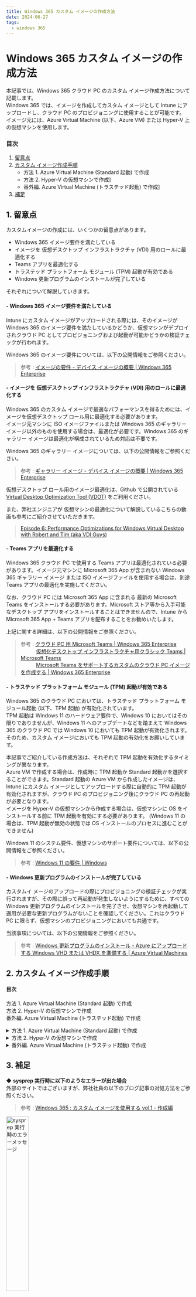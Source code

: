 ```yaml
---
title: Windows 365 カスタム イメージの作成方法
date: 2024-06-27
tags:
  - windows 365
---
```


# Windows 365 カスタム イメージの作成方法
本記事では、Windows 365 クラウド PC のカスタム イメージ作成方法について記載します。  
Windows 365 では、イメージを作成してカスタム イメージとして Intune にアップロードし、クラウド PC のプロビジョニングに使用することが可能です。  
イメージ元には、Azure Virtual Machine (以下、Azure VM) または Hyper-V 上の仮想マシンを使用します。

### 目次
1. [留意点](#1-留意点)
2. [カスタム イメージ作成手順](#2-カスタム-イメージ作成手順)
   - 方法 1. Azure Virtual Machine (Standard 起動) で作成
   - 方法 2. Hyper-V の仮想マシンで作成]
   - 番外編. Azure Virtual Machine (トラステッド起動) で作成]
3. [補足](#3-補足)

## 1. 留意点
カスタムイメージの作成には、いくつかの留意点があります。
- Windows 365 イメージ要件を満たしている
- イメージを 仮想デスクトップ インフラストラクチャ (VDI) 用のロールに最適化する
- Teams アプリを最適化する
- トラステッド プラットフォーム モジュール (TPM) 起動が有効である
- Windows 更新プログラムのインストールが完了している

それぞれについて解説していきます。
#### - Windows 365 イメージ要件を満たしている
Intune にカスタム イメージがアップロードされる際には、そのイメージが Windows 365 のイメージ要件を満たしているかどうか、仮想マシンがデプロイされクラウド PC としてプロビジョニングおよび起動が可能かどうかの検証チェックが行われます。

Windows 365 のイメージ要件については、以下の公開情報をご参照ください。  
> 参考 : [イメージの要件 - デバイス イメージの概要 | Windows 365 Enterprise](https://learn.microsoft.com/ja-jp/windows-365/enterprise/device-images#image-requirements)

#### - イメージを 仮想デスクトップ インフラストラクチャ (VDI) 用のロールに最適化する
Windows 365 のカスタム イメージで最適なパフォーマンスを得るためには、イメージを仮想デスクトップ ロール用に最適化する必要があります。  
イメージ元マシンに ISO イメージファイルまたは Windows 365 のギャラリーイメージ以外のものを使用する場合は、最適化が必要です。Windows 365 のギャラリー イメージは最適化が構成されているため対応は不要です。

Windows 365 のギャラリー イメージについては、以下の公開情報をご参照ください。
> 参考 : [ギャラリー イメージ - デバイス イメージの概要 | Windows 365 Enterprise](https://learn.microsoft.com/ja-jp/windows-365/enterprise/device-images#gallery-images)

仮想デスクトップ ロール用のイメージ最適化は、Github で公開されている [Virtual Desktop Optimization Tool (VDOT)](https://github.com/The-Virtual-Desktop-Team/Virtual-Desktop-Optimization-Tool/tree/main) をご利用ください。

また、弊社エンジニアが 仮想マシンの最適化について解説しているこちらの動画も参考にご紹介させていただきます。
> [Episode 6: Performance Optimizations for Windows Virtual Desktop with Robert and Tim (aka VDI Guys)](https://www.youtube.com/watch?v=Cx1eJq5xsIM)

#### - Teams アプリを最適化する
Windows 365 クラウド PC で使用する Teams アプリは最適化されている必要があります。イメージ元マシンに Microsoft 365 App が含まれない Windows 365 ギャラリー イメージ または ISO イメージファイルを使用する場合は、別途 Teams アプリの最適化を実施してください。

なお、クラウド PC には Microsoft 365 App に含まれる 最新の Microsoft Teams をインストールする必要があります。Microsoft ストア等から入手可能なデスクトップ アプリをインストールすることはできませんので、Intune から Microsoft 365 App + Teams アプリを配布することをお勧めいたします。

上記に関する詳細は、以下の公開情報をご参照ください。
> 参考 : [クラウド PC 用 Microsoft Teams | Windows 365 Enterprise](https://learn.microsoft.com/ja-jp/windows-365/enterprise/teams-on-cloud-pc)  
>　　　[仮想化デスクトップ インフラストラクチャ用クラシック Teams | Microsoft Teams](https://learn.microsoft.com/ja-jp/microsoftteams/teams-for-vdi)  
>　　　[Microsoft Teams をサポートするカスタムのクラウド PC イメージを作成する | Windows 365 Enterprise](https://learn.microsoft.com/ja-jp/windows-365/enterprise/create-custom-image-support-teams)

#### - トラステッド プラットフォーム モジュール (TPM) 起動が有効である
Windows 365 のクラウド PC においては、トラステッド プラットフォーム モジュール起動 (以下、TPM 起動) が有効化されています。  
TPM 起動は Windows 11 のハードウェア要件で、Windows 10 においてはその限りでありませんが、Windows 11 へのアップデートなどを踏まえて Windows 365 のクラウド PC では Windows 10 においても TPM 起動が有効化されます。そのため、カスタム イメージにおいても TPM 起動の有効化をお願いしています。

本記事でご紹介している作成方法は、それぞれで TPM 起動を有効化するタイミングが異なります。  
Azure VM で作成する場合は、作成時に TPM 起動か Standard 起動かを選択することができます。Standard 起動の Azure VM から作成したイメージは、Intune にカスタム イメージとしてアップロードする際に自動的に TPM 起動が有効化されますが、クラウド PC のプロビジョニング後にクラウド PC の再起動が必要となります。<br>
イメージを Hyper-V の仮想マシンから作成する場合は、仮想マシンに OS をインストールする前に TPM 起動を有効にする必要があります。 (Windows 11 の場合は、TPM 起動が無効の状態では OS インストールのプロセスに進むことができません)

Windows 11 のシステム要件、仮想マシンのサポート要件については、以下の公開情報をご参照ください。
> 参考 : [Windows 11 の要件 | Windows](https://learn.microsoft.com/ja-jp/windows/whats-new/windows-11-requirements)

#### - Windows 更新プログラムのインストールが完了している
カスタムイ メージのアップロードの際にプロビジョニングの検証チェックが実行されますが、その際に誤って再起動が発生しないようにするために、すべての Windows 更新プログラムのインストールを完了させ、仮想マシンを再起動して適用が必要な更新プログラムがないことを確認してください。これはクラウド PC に限らず、仮想マシンのプロビジョニングにおいても共通です。

当該事項については、以下の公開情報をご参照ください。 
> 参考 : [Windows 更新プログラムのインストール - Azure にアップロードする Windows VHD または VHDX を準備する | Azure Virtual Machines](https://learn.microsoft.com/ja-jp/azure/virtual-machines/windows/prepare-for-upload-vhd-image#install-windows-updates)



## 2. カスタム イメージ作成手順
#### 目次
方法 1. Azure Virtual Machine (Standard 起動) で作成   
方法 2. Hyper-V の仮想マシンで作成  
番外編. Azure Virtual Machine (トラステッド起動) で作成  

<details>
<summary>方法 1. Azure Virtual Machine (Standard 起動) で作成</summary>

## 方法 1. Azure Virtual Machine (Standard 起動) で作成
手順 1. Standard 起動の仮想マシンを作成しカスタマイズする  
手順 2. キャプチャしてマネージド イメージを作成する  
手順 3. マネージド イメージをクラウド PC のカスタム イメージとして Intune にアップロードする   
手順 4. クラウド PC を再起動して TPM 起動を有効化する

### 手順 1. Standard 起動の仮想マシンを作成しカスタマイズする
---
1 ) Azure portal の [Virtual Machine] サービスにアクセスし、 \[+作成] > [Azure 仮想マシン] を選択します。  
<img alt="VM の作成1" src="./create-custom-image/2-1-1.png" width="25%">
<br>

2 ) 必要なフィールドを入力し、Azure 仮想マシンを作成します。
- セキュリティの種類は [Standard 起動の仮想マシン] を選択します
- イメージは、Windows 365 クラウド PC 用のギャラリー イメージの使用を推奨します (![留意点](#1-留意点) をご参照ください)  
※ 選択項目下の \[すべてのイメージを表示] リンクから Windows 365 Cloud PC image template が選択できます。

<img alt="VM の作成2" src="./create-custom-image/2-1-2.png" width="75%">
<br><br>

3 ) 仮想マシンが作成されたら、必要に応じてイメージや Teams の最適化、アプリケーションのインストール、Windows の更新プログラムの適用等を実施します。([留意点](#1-留意点) をご参照ください)

4 ) 一般化されたイメージを作成するために sysprep を実行し、仮想マシンをシャットダウンします。
> 参考 : [VHD の一般化 - Azure にアップロードする Windows VHD または VHDX を準備する | Azure Virtual Machines](https://learn.microsoft.com/ja-jp/azure/virtual-machines/windows/prepare-for-upload-vhd-image#generalize-a-vhd)

5 ) 仮想マシンを停止します。  
<img alt="VM の停止" src="./create-custom-image/2-1-3.png" width="50%">
<br><br>

### 手順 2. キャプチャしてマネージド イメージを作成する
---
1 ) \[キャプチャ] を選択します。  
<img alt="VM のキャプチャ" src="./create-custom-image/2-1-4.png" width="50%">
<br>

2 ) イメージの作成画面において、 [Azure コンピューティング ギャラリーにイメージを共有する] で [いいえ、マネージド イメージのみをキャプチャします。] を選択します。その他必要な項目を選択し、\[確認および作成] をクリックしてイメージを作成します。  
**※ Windows 365 のカスタム イメージは、マネージド イメージをサポートしています。そのため、[はい、ギャラリーに VM イメージ バージョンとして共有します。] を選択してしまうと、Intune にカスタム イメージをアップロードする際に、作成したイメージが読み込まれませんのでご注意ください。**

<img alt="イメージの作成" src="./create-custom-image/2-1-5.png" width="50%">
<br><br>

### 手順 3. マネージド イメージをクラウド PC のカスタム イメージとして Intune にアップロードする
---
手順については、以下の公開情報をご参照ください。
> 参考 : [カスタム デバイス イメージを追加する - カスタム デバイス イメージを追加または削除する | Windows 365 Enterprise](https://learn.microsoft.com/ja-jp/windows-365/enterprise/add-device-images#add-a-custom-device-image)

※ カスタム イメージのアップロードには、約１～2時間程かかる場合があります。  
※ アップロードのステータスは、通知領域または [カスタム イメージ] タブ の一覧から確認することができます。
<br><br>

### 手順 4. クラウド PC を再起動して TPM 起動を有効化する
---
Standard 起動の仮想マシンからイメージを作成した場合、前手順のアップロードで自動的に TPM 起動が有効なカスタム イメージが作成されますが、TPM 起動を完全に有効化するためには、クラウド PC のプロビジョニング後にクラウド PC を再起動する必要があります。

再起動させるタイミングは運用状況によって色々なパターンがあるかと思いますが、ここではクラウド PC をユーザーに展開する前に、対象のクラウド PC を一括で再起動させる方法をご紹介します。

1 ) クラウド PC をプロビジョニングします。詳細は以下の公開情報をご参照ください。
> 参考 : [プロビジョニング ポリシーを作成する | Windows 365 Enterprise](https://learn.microsoft.com/ja-jp/windows-365/enterprise/create-provisioning-policy)

2 ) Intune から指定したすべてのクラウド PCに対して再起動を実行します。

一括操作の手順およびリモートでの再起動については、以下の公開情報をご参照ください。
>参考 : [デバイスの一括アクションを使用する | Intune サービス](https://learn.microsoft.com/ja-jp/mem/intune/remote-actions/bulk-device-actions)  
　　　[Intune でデバイスをリモートで再起動する | Intune サービス](https://learn.microsoft.com/ja-jp/mem/intune/remote-actions/device-restart)

3 ) 再起動後、クラウド PC の TPM 起動が有効となります。状態は、tpm.msc からご確認いただけます。

\# プロビジョニング直後の TPM 管理画面  
<img alt="TPM 管理画面1" src="./create-custom-image/2-1-6.png" width="60%">  

\# 再起動後の TPM 管理画面  
<img alt="TPM 管理画面2" src="./create-custom-image/2-1-7.png" width="60%">
</details>

<details>
<summary>方法 2. Hyper-V の仮想マシンで作成</summary>

## 方法 2. Hyper-V の仮想マシンで作成
手順 1. 仮想マシンを作成しカスタマイズする  
手順 2. VHDX ファイルを VHD 容量固定ファイルに変換する  
手順 3. VHD ファイルをローカルから Azure ストレージ アカウントにアップロードする  
手順 4. Azure イメージ サービスを使用して VHD ファイルからマネージド イメージを作成する  
手順 5. マネージド イメージをクラウド PC のカスタム イメージとして Intune にアップロードする

### 手順 1. 仮想マシンを作成しカスタマイズする
---
1 ) Hyper-V マネージャーで仮想マシンを新規作成します。この際、システム要件に沿って仮想マシンの世代は [第 2 世代] (Gen 2) を選択します。  
<img alt="Hyper-V VM の作成" src="./create-custom-image/2-2-1.png" width="50%">
<br>

2 ) 仮想マシン作成後、設定のセキュリティ画面を開き [トラステッド プラットフォーム モジュールを有効にする] にチェックを入れます。  
※ 本操作を行わない場合、Windows 11 においては ISO ファイル読み込み後の OS セットアップでシステム要件を満たすよう求められます。  
<img alt="Hyper-V VM の設定" src="./create-custom-image/2-2-2.png" width="50%">
<br>

3 ) ISO イメージファイルを用いて OS のセットアップを行い、イメージや Teams の最適化、アプリケーションのインストール、Windows の更新プログラムの適用等を実施します。 ([留意点](#1-留意点) をご参照ください)

4 ) 一般化されたイメージを作成するために sysprep を実行し、仮想マシンをシャットダウンします。
> 参考 : [VHD の一般化 - Azure にアップロードする Windows VHD または VHDX を準備する | Azure Virtual Machines](https://learn.microsoft.com/ja-jp/azure/virtual-machines/windows/prepare-for-upload-vhd-image#generalize-a-vhd)

5 ) チェックポイントが存在する場合は、チェックポイントを削除します。  
**※ チェックポイントが存在する状態の VHDX を使用すると、Intune へのカスタム イメージ アップロードに失敗します。**
<br><br>

### 手順 2. VHDX ファイルを VHD 容量固定ファイルに変換する
---
作成した仮想マシンのディスクは VHDX 形式のため、VHD 形式に変換する必要があります。変換前にディスクを最適化し、変換時にディスクの容量を固定化します。
> 参考 : [ディスクを固定サイズと VHD 形式に変換する - 既存のカスタム デバイス イメージを第 2 世代の仮想マシンに変換する | Windows 365 Enterprise](https://learn.microsoft.com/ja-jp/windows-365/enterprise/device-images-convert-generation-2#convert-the-disk-to-a-fixed-size-and-vhd-format)

<br>

1 ) Hyper-V マネージャーで \[ディスクの編集] を開き、\[ディスクの場所] ページで手順 1. で作成した仮想マシンの VHDX を選択します。  
<img alt="VHDX の変換1" src="./create-custom-image/2-2-3.png" width="60%">
<br>

2 ) \[操作の選択] ページで \[最適化] を選択し、\[完了] をクリックします。  
<img alt="VHDX の変換2" src="./create-custom-image/2-2-4.png" width="45%">
<br>

3 ) 再度、\[ディスクの編集] 画面を開き対象の VHDX ファイルを選択します。

4 ) \[操作の選択] ページで \[変換] を選択し、 \[次へ] をクリックします。  
<img alt="VHDX の変換3" src="./create-custom-image/2-2-5.png" width="45%">
<br>

5 ) 下図の画面で次のとおり選択し、任意の VHD 容量固定ファイル名と保存場所を選択して、\[完了] をクリックします。
- \[ディスクフォーマットの選択] : VHD
- \[ディスクの種類の選択] : 容量固定

<img alt="VHDX の変換3" src="./create-custom-image/2-2-6.png" width="80%">
<br><br>

### 手順 3. VHD ファイルをローカルから Azure ストレージ アカウントにアップロードする
---
Azure Storage Explorer を使用して (推奨)、ローカルの VHD ファイルを Azure ストレージ アカウントの Blob コンテナーにアップロードします。
> 参考 : [変換された VHD を Azure にアップロードします - 既存のカスタム デバイス イメージを第 2 世代の仮想マシンに変換する | Windows 365 Enterprise](https://learn.microsoft.com/ja-jp/windows-365/enterprise/device-images-convert-generation-2#upload-the-converted-vhd-to-azure)

>**事前準備**  
>ストレージ アカウントを作成し、[Azure Storage Explorer](https://azure.microsoft.com/en-us/products/storage/storage-explorer/) をインストールします。  
>　参考 : [Azure Storage アカウントを作成する | Azure ストレージ](https://learn.microsoft.com/ja-jp/azure/storage/common/storage-account-create?tabs=azure-portal)

1 ) Azure Storage Explorer を起動し、対象のストレージ アカウントのコンテナーに VHD ファイルをアップロードします。    
<img alt="ASE1" src="./create-custom-image/2-2-7.png" width="50%">
<br><br>

### 手順 4. Azure イメージ サービスを使用して VHD ファイルからマネージド イメージを作成する
---
1 ) Azure poral の \[イメージ] サービスにアクセスし、 \[+作成] をクリックします。

2 ) 必要なフィールドを入力しイメージを作成します。作成されたイメージはマネージド イメージに格納されます。
- VMの世代は、システム要件に沿って [Gen 2] を選択します
- ストレージ BLOBで、アップロードした VHD を選択します  
<img alt="ASE1" src="./create-custom-image/2-2-8.png" width="50%">
<br><br>

### 手順 5. マネージド イメージをクラウド PC のカスタム イメージとして Intune にアップロードする
---
手順については、以下の公開情報をご参照ください。
> 参考 : [カスタム デバイス イメージを追加する - カスタム デバイス イメージを追加または削除する | Windows 365 Enterprise](https://learn.microsoft.com/ja-jp/windows-365/enterprise/add-device-images#add-a-custom-device-image)

※ カスタム イメージのアップロードには、約１～2時間程かかる場合があります。  
※ アップロードのステータスは、通知領域または [カスタム イメージ] タブ の一覧から確認することができます。
</details>

<details>
<summary>番外編. Azure Virtual Machine (トラステッド起動) で作成</summary>

## 番外編. Azure Virtual Machine (トラステッド起動) で作成
手順 1. TPM 起動の仮想マシンを作成しカスタマイズする  
手順 2. VHD ファイルを Azure ストレージ アカウントに copy する  
手順 3. Azure イメージ サービスを使用して VHD ファイルからマネージド イメージを作成する  
手順 4. マネージド イメージをクラウド PC のカスタム イメージとして Intune にアップロードする  

TPM 起動の Azure VM からイメージを作成する場合は、以下の理由から Standard 起動の Azure VM とは異なる手順となります。
 
Windows 365 のカスタム イメージはマネージド イメージである必要がありますが、現在、TPM 起動の仮想マシンがマネージド イメージをサポートしていないため、Azure VM のキャプチャでは作成したイメージをマネージド イメージに格納することができません。  
そのため、TPM 起動の Azure Virtual Machine でイメージを作成する場合、ディスクのイメージ化は Azure VM のキャプチャではなく、Azure イメージサービスを使用します。  
Azure イメージ サービスでは VHD ファイルからイメージ作成が可能で、作成されたイメージはマネージド イメージに格納されます。

### 手順 1. TPM 起動の仮想マシンを作成しカスタマイズする
---
1 ) Azure portal の [Virtual Machine] サービスにアクセスし、\[+作成] > [Azure 仮想マシン] を選択します。  
<img alt="Azure VM の作成1" src="./create-custom-image/B-1-1.png" width="25%">
<br>

2 ) 必要なフィールドを入力し、Azure 仮想マシンを作成します。
- セキュリティの種類は \[トラステッド起動の仮想マシン] を選択します
- イメージは、Windows 365 クラウド PC 用のギャラリー イメージの使用を推奨します ([留意点](#1-留意点) をご参照ください)  
　※ 選択項目下の \[すべてのイメージを表示] リンクから Windows 365 Cloud PC image template が選択できます。  
<img alt="Azure VM の作成2" src="./create-custom-image/B-1-2.png" width="75%">

3 ) 仮想マシンが作成されたら、必要に応じてイメージや Teams の最適化、アプリケーションのインストール、Windows の更新プログラムの適用等を実施します。([留意点](#1-留意点) をご参照ください)

4 ) 一般化されたイメージを作成するために sysprep を実行し、仮想マシンをシャットダウンします。
> 参考 : [VHD の一般化 - Azure にアップロードする Windows VHD または VHDX を準備する | Azure Virtual Machines](https://learn.microsoft.com/ja-jp/azure/virtual-machines/windows/prepare-for-upload-vhd-image#generalize-a-vhd)

5 ) 仮想マシンを停止します。  
<img alt="VM の停止" src="./create-custom-image/B-1-3.png" width="40%">

### 手順 2. VHD ファイルを Azure ストレージ アカウントに copy する
---
Azure 仮想マシンの OS ディスク エクスポート URL を生成し、ストレージ アカウントに VHD ファイルを copy します。  
ここでは、Cloud Shell を利用して azcopy コマンドを使用する例をご紹介します。

> **事前準備**  
>ストレージ アカウントを作成し、[Azure Storage Explorer](https://azure.microsoft.com/en-us/products/storage/storage-explorer/) をインストールします。  
>　参考 : [Azure Storage アカウントを作成する | Azure ストレージ](https://learn.microsoft.com/ja-jp/azure/storage/common/storage-account-create?tabs=azure-portal)

1 ) Azure portal で仮想マシンを開き、OS ディスクのダウンロード URL を生成します。ここで生成した URL は、azcopy 実行時に使用します。  
手順については、以下の公開情報をご参照ください。
> 参考 : [ダウンロード URL の生成 - Azure から Windows VHD をダウンロードする | Azure Virtual Machines](https://learn.microsoft.com/ja-jp/azure/virtual-machines/windows/download-vhd?tabs=azure-portal#generate-download-url)

2 ) Azure portal でストレージ アカウントを開き、左ペインの [データ ストレージ] > \[コンテナー] からコピー先のコンテナに移動します。

3 ) 左ペインの [共有アクセス トークン] を開き、書き込み可能なアクセス許可を設定します。  
[SAS トークンおよび URL を生成] をクリックして、ー時的にアクセスが可能な制限付き URL を生成します。ここで生成した URL は、azcopy 実行時に使用します。  
<img alt="SAS URL" src="./create-custom-image/B-2-3.png" width="35%">

4 ) Azure portal から Cloud Shell を起動します。  
<img alt="Cloud Shell" src="./create-custom-image/B-2-4.png" width="65%">

5 ) azcopy コマンドを利用して、VHD ファイルをストレージアカウントにコピーします。
> 参考 : [AzCopy v10 を使用して Azure ストレージ アカウント間で BLOB をコピーする | Azure storage](https://learn.microsoft.com/ja-jp/azure/storage/common/storage-use-azcopy-blobs-copy)

\# 変数を用いたコマンド実行例
```
$ export DEST_URL="<コピー先のストレージアカウントの URL (コピー先)>"
$ export FROM_URL="<エクスポート用に生成された URL (コピー元)>"
$ azcopy copy $FROM_URL $DEST_URL  --blob-type PageBlob
```
※ \[Shift] + \[Insert] キー でペーストが可能です

<img alt="Cloud Shell" src="./create-custom-image/B-2-5.png" width="70%">

### 手順 3. Azure イメージ サービスを使用して VHD ファイルからマネージド イメージを作成する
---
1 ) Azure poral の \[イメージ] サービスにアクセスし、 \[+作成] をクリックします。

2 ) 必要なフィールドを入力しイメージを作成します。作成されたイメージはマネージド イメージに格納されます。
- VMの世代は、システム要件に沿って [Gen 2] を選択します
- ストレージ BLOBで、アップロードした VHD を選択します  
<img alt="イメージ作成" src="./create-custom-image/2-2-8.png" width="50%">
<br><br>

### 手順 4. マネージド イメージをクラウド PC のカスタム イメージとして Intune にアップロードする
---
手順については、以下の公開情報をご参照ください。
> 参考 : [カスタム デバイス イメージを追加する - カスタム デバイス イメージを追加または削除する | Windows 365 Enterprise](https://learn.microsoft.com/ja-jp/windows-365/enterprise/add-device-images#add-a-custom-device-image)

※ カスタム イメージのアップロードには、約１～2時間程かかる場合があります。  
※ アップロードのステータスは、通知領域または [カスタム イメージ] タブ の一覧から確認することができます。
<br><br>
</details>

## 3. 補足
◆ **sysprep 実行時に以下のようなエラーが出た場合**  
外部のサイトではございますが、弊社社員の以下のブログ記事の対処方法をご参照ください。
> 参考 : [Windows 365 : カスタム イメージを使用する vol.1 - 作成編](https://zenn.dev/microsoft/articles/3d34892fc29272)

<img alt="sysprep 実行時のエラーメッセージ" src="./create-custom-image/3.png" width="35%">

<br>

◆ **Azure VM は sysprep 実行後は起動できません**  
Azure VM を別途利用したい場合は、停止した上で sysprep 実行前にスナップショットを作成、ダウンロードします。
> 参考 : [代替手段: VM ディスクのスナップショットを作成する - Azure から Windows VHD をダウンロードする | Azure Virtual Machines](https://learn.microsoft.com/ja-jp/azure/virtual-machines/windows/download-vhd?tabs=azure-portal#alternative-snapshot-the-vm-disk)

<br>

◆ **azcopy を使ってローカルの VHD ファイルを Azure ストレージアカウントにコピーする方法**  
Hyper-V の仮想マシンからイメージを作成する場合において、Azure ストレージ アカウントにローカルの VHD ファイルをコピーする方法として Azure Storage Explorer をご紹介しましたが、azcopy も使用できます。

例）
```
　azcopy copy "<コピー元ディレクトリ>" "<コピー先 ストレージ アカウントの SAS URL>" --blob-type Pageblob
```
ストレージアカウントの SAS URL の取得方法、および azcopy の実行手順については、[番外編. Azure Virtual Machine (TPM 起動) で作成 の手順 2.](#番外編-azure-virtual-machine-トラステッド起動-で作成) をご覧ください。

今回の投稿は以上です。  
不明点などがありましたら、弊社サポートサービスまでお気軽にお問合せください。
